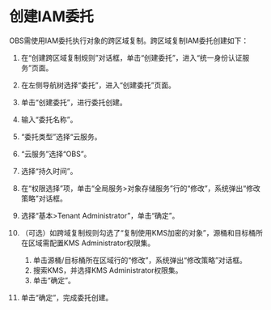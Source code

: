 # 创建IAM委托<a name="obs_03_0037"></a>

OBS需使用IAM委托执行对象的跨区域复制。跨区域复制IAM委托创建如下：

1.  在“创建跨区域复制规则”对话框，单击“创建委托”，进入“统一身份认证服务”页面。
2.  在左侧导航树选择“委托”，进入“创建委托”页面。
3.  单击“创建委托”，进行委托创建。
4.  输入“委托名称”。
5.  “委托类型”选择“云服务。
6.  “云服务”选择“OBS”。
7.  选择“持久时间”。
8.  在“权限选择”项，单击“全局服务\>对象存储服务”行的“修改”，系统弹出“修改策略”对话框。
9.  选择“基本\>Tenant Administrator”，单击“确定”。
10. （可选）如跨域复制规则勾选了“复制使用KMS加密的对象”，源桶和目标桶所在区域需配置KMS Administrator权限集。
    1.  单击源桶/目标桶所在区域行的“修改”，系统弹出“修改策略”对话框。
    2.  搜索KMS，并选择KMS Administrator权限集。
    3.  单击“确定”。

11. 单击“确定”，完成委托创建。


